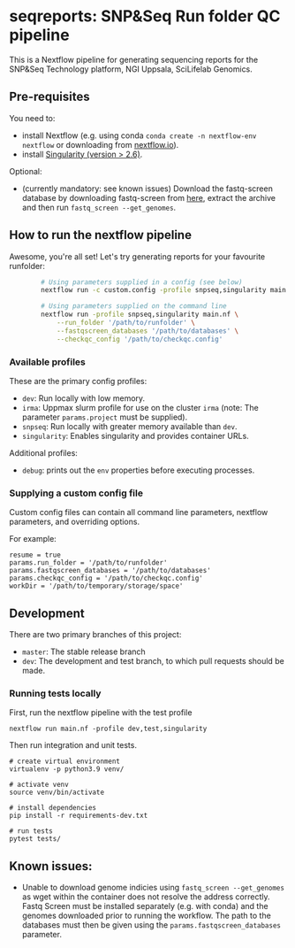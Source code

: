# seqreports: SNP&amp;Seq Run folder QC pipeline
This is a Nextflow pipeline for generating sequencing reports for the SNP&amp;Seq Technology platform, NGI Uppsala, SciLifelab Genomics.

## Pre-requisites
You need to:
  - install Nextflow (e.g. using conda `conda create -n nextflow-env nextflow` or downloading from [nextflow.io](https://www.nextflow.io/)).
  - install [Singularity (version > 2.6)](https://singularity.lbl.gov/install-linux#adding-the-mirror-and-installing).

Optional:
  - (currently mandatory: see known issues) Download the fastq-screen database by downloading fastq-screen from [here](https://www.bioinformatics.babraham.ac.uk/projects/fastq_screen/fastq_screen_v0.13.0.tar.gz), extract the archive and then run `fastq_screen --get_genomes`.

## How to run the nextflow pipeline
Awesome, you're all set! Let's try generating reports for your favourite runfolder:
```bash
        # Using parameters supplied in a config (see below)
        nextflow run -c custom.config -profile snpseq,singularity main.nf

        # Using parameters supplied on the command line
        nextflow run -profile snpseq,singularity main.nf \
            --run_folder '/path/to/runfolder' \
            --fastqscreen_databases '/path/to/databases' \
            --checkqc_config '/path/to/checkqc.config'
```

### Available profiles

These are the primary config profiles:
- `dev`:          Run locally with low memory.
- `irma`:         Uppmax slurm profile for use on the cluster `irma` (note: The parameter `params.project` must be supplied).
- `snpseq`:       Run locally with greater memory available than `dev`.
- `singularity`:  Enables singularity and provides container URLs.

Additional profiles:
- `debug`: prints out the `env` properties before executing processes.

### Supplying a custom config file

Custom config files can contain all command line parameters, nextflow parameters, and overriding options.

For example:
```
resume = true
params.run_folder = '/path/to/runfolder'
params.fastqscreen_databases = '/path/to/databases'
params.checkqc_config = '/path/to/checkqc.config'
workDir = '/path/to/temporary/storage/space'
```

## Development

There are two primary branches of this project:
- `master`: The stable release branch
- `dev`: The development and test branch, to which pull requests should be made.

### Running tests locally

First, run the nextflow pipeline with the test profile
```
nextflow run main.nf -profile dev,test,singularity
``` 
Then run integration and unit tests.
```
# create virtual environment 
virtualenv -p python3.9 venv/   

# activate venv
source venv/bin/activate

# install dependencies
pip install -r requirements-dev.txt

# run tests
pytest tests/
```

## Known issues:

- Unable to download genome indicies using `fastq_screen --get_genomes` as wget within the container does not resolve the address correctly. Fastq Screen must be installed separately (e.g. with conda) and the genomes downloaded prior to running the workflow. The path to the databases must then be given using the `params.fastqscreen_databases` parameter.
